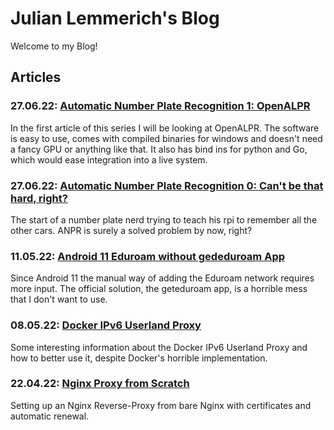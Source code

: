 # Julian Lemmerich's Blog

Welcome to my Blog!

## Articles

### 27.06.22: [Automatic Number Plate Recognition 1: OpenALPR](220627-anpr1.html)

In the first article of this series I will be looking at OpenALPR. The software is easy to use, comes with compiled binaries for windows and doesn't need a fancy GPU or anything like that. It also has bind ins for python and Go, which would ease integration into a live system.

### 27.06.22: [Automatic Number Plate Recognition 0: Can't be that hard, right?](220627-anpr0.html)

The start of a number plate nerd trying to teach his rpi to remember all the other cars. ANPR is surely a solved problem by now, right?

### 11.05.22: [Android 11 Eduroam without gededuroam App](220511-eduroamnoapp.html)

Since Android 11 the manual way of adding the Eduroam network requires more input. The official solution, the geteduroam app, is a horrible mess that I don't want to use.

### 08.05.22: [Docker IPv6 Userland Proxy](220508-dockeripv6-userlandproxy.html)

Some interesting information about the Docker IPv6 Userland Proxy and how to better use it, despite Docker's horrible implementation.

### 22.04.22: [Nginx Proxy from Scratch](220424-nginxproxy.html)

Setting up an Nginx Reverse-Proxy from bare Nginx with certificates and automatic renewal.
